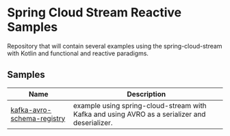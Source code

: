 # Spring Cloud Stream Reactive Samples
Repository that will contain several examples using the spring-cloud-stream with Kotlin and functional and reactive paradigms.

## Samples
| Name | Description |
| ------ | ------ |
| [kafka-avro-schema-registry](https://github.com/danilo-assuncao/spring-cloud-stream-function-kotlin-sample/tree/master/kafka-avro-shema-registry) | example using spring-cloud-stream with Kafka and using AVRO as a serializer and deserializer. |
